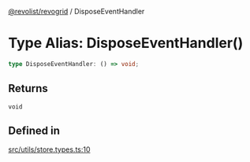 [@revolist/revogrid](README.md) / DisposeEventHandler

# Type Alias: DisposeEventHandler()

```ts
type DisposeEventHandler: () => void;
```

## Returns

`void`

## Defined in

[src/utils/store.types.ts:10](https://github.com/revolist/revogrid/blob/69d5bd9cb55a69f54242342681dca616def73994/src/utils/store.types.ts#L10)
